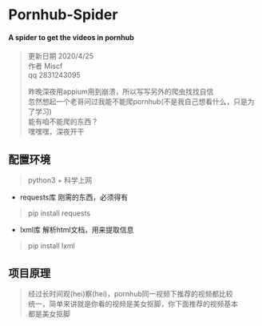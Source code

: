 # Pornhub-Spider
#### A spider to get the videos in pornhub
> 更新日期 2020/4/25  
> 作者 Miscf  
> qq 2831243095  
> 
> 昨晚深夜用appium用到崩溃，所以写写另外的爬虫找找自信  
> 忽然想起一个老哥问过我能不能爬pornhub(不是我自己想看什么，只是为了学习)  
> 能有咱不能爬的东西？  
> 嘿嘿嘿，深夜开干  


## 配置环境
> python3 + 科学上网

* requests库  刚需的东西，必须得有
>pip install requests

* lxml库 解析html文档，用来提取信息
>pip install lxml

## 项目原理
> 经过长时间观(hei)察(hei)，pornhub同一视频下推荐的视频都比较  
> 统一，简单来讲就是你看的视频是美女抠脚，你下面推荐的视频基本  
> 都是美女抠脚  


